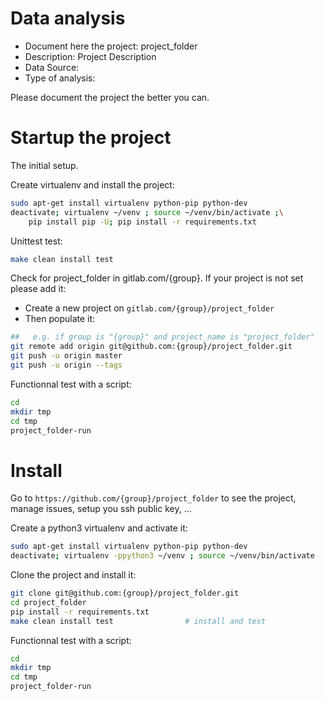 # Data analysis
- Document here the project: project_folder
- Description: Project Description
- Data Source:
- Type of analysis:

Please document the project the better you can.

# Startup the project

The initial setup.

Create virtualenv and install the project:
```bash
sudo apt-get install virtualenv python-pip python-dev
deactivate; virtualenv ~/venv ; source ~/venv/bin/activate ;\
    pip install pip -U; pip install -r requirements.txt
```

Unittest test:
```bash
make clean install test
```

Check for project_folder in gitlab.com/{group}.
If your project is not set please add it:

- Create a new project on `gitlab.com/{group}/project_folder`
- Then populate it:

```bash
##   e.g. if group is "{group}" and project_name is "project_folder"
git remote add origin git@github.com:{group}/project_folder.git
git push -u origin master
git push -u origin --tags
```

Functionnal test with a script:

```bash
cd
mkdir tmp
cd tmp
project_folder-run
```

# Install

Go to `https://github.com/{group}/project_folder` to see the project, manage issues,
setup you ssh public key, ...

Create a python3 virtualenv and activate it:

```bash
sudo apt-get install virtualenv python-pip python-dev
deactivate; virtualenv -ppython3 ~/venv ; source ~/venv/bin/activate
```

Clone the project and install it:

```bash
git clone git@github.com:{group}/project_folder.git
cd project_folder
pip install -r requirements.txt
make clean install test                # install and test
```
Functionnal test with a script:

```bash
cd
mkdir tmp
cd tmp
project_folder-run
```
